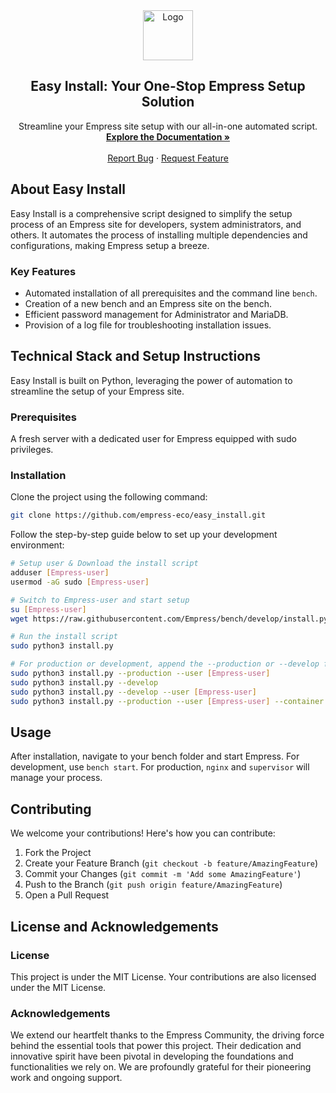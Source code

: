 <div align="center">
  <a href="https://github.com/empress-eco/easy_install">
    <img src="https://grow.empress.eco/uploads/default/original/2X/1/1f1e1044d3864269d2a613577edb9763890422ab.png" alt="Logo" width="80" height="80">
  </a>

<h2 align="center">Easy Install: Your One-Stop Empress Setup Solution</h2>

<p align="center">
  Streamline your Empress site setup with our all-in-one automated script.
  <br />
  <a href="https://empress.eco/"><strong>Explore the Documentation »</strong></a>
  <br />
  <br />
  <a href="https://github.com/empress-eco/easy_install/issues">Report Bug</a>
  ·
  <a href="https://github.com/empress-eco/easy_install/issues">Request Feature</a>
</p>
</div>

## About Easy Install

Easy Install is a comprehensive script designed to simplify the setup process of an Empress site for developers, system administrators, and others. It automates the process of installing multiple dependencies and configurations, making Empress setup a breeze.

### Key Features

- Automated installation of all prerequisites and the command line `bench`.
- Creation of a new bench and an Empress site on the bench.
- Efficient password management for Administrator and MariaDB.
- Provision of a log file for troubleshooting installation issues.

## Technical Stack and Setup Instructions

Easy Install is built on Python, leveraging the power of automation to streamline the setup of your Empress site.

### Prerequisites

A fresh server with a dedicated user for Empress equipped with sudo privileges.

### Installation

Clone the project using the following command: 
```sh
git clone https://github.com/empress-eco/easy_install.git
```

Follow the step-by-step guide below to set up your development environment:

```sh
# Setup user & Download the install script
adduser [Empress-user]
usermod -aG sudo [Empress-user]

# Switch to Empress-user and start setup
su [Empress-user]
wget https://raw.githubusercontent.com/Empress/bench/develop/install.py

# Run the install script
sudo python3 install.py

# For production or development, append the --production or --develop flag respectively.
sudo python3 install.py --production --user [Empress-user]
sudo python3 install.py --develop
sudo python3 install.py --develop --user [Empress-user]
sudo python3 install.py --production --user [Empress-user] --container
```

## Usage

After installation, navigate to your bench folder and start Empress. For development, use `bench start`. For production, `nginx` and `supervisor` will manage your process.

## Contributing

We welcome your contributions! Here's how you can contribute:

1. Fork the Project
2. Create your Feature Branch (`git checkout -b feature/AmazingFeature`)
3. Commit your Changes (`git commit -m 'Add some AmazingFeature'`)
4. Push to the Branch (`git push origin feature/AmazingFeature`)
5. Open a Pull Request

## License and Acknowledgements

### License

This project is under the MIT License. Your contributions are also licensed under the MIT License. 

### Acknowledgements

We extend our heartfelt thanks to the Empress Community, the driving force behind the essential tools that power this project. Their dedication and innovative spirit have been pivotal in developing the foundations and functionalities we rely on. We are profoundly grateful for their pioneering work and ongoing support.
